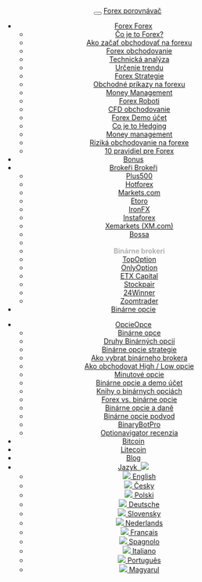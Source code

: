 <header class="navbar navbar-fixed-top navbar-inverse" id="top" role="banner">
  <div class="container">
    <div class="navbar-header">
      <button class="navbar-toggle collapsed" type="button" data-toggle="collapse" data-target=".bs-navbar-collapse">
        <span class="icon-bar"></span>
        <span class="icon-bar"></span>
        <span class="icon-bar"></span>
      </button>
      <a href="{{url}}" class="navbar-brand">Forex <i class="fa fa-bar-chart-o"></i> porovnávač</a>
    </div>
    <nav class="navbar-collapse bs-navbar-collapse collapse" role="navigation" style="height: 1px;" id="scrollpsy">
      <ul class="nav navbar-nav">
        <li class="dropdown">
          <a href="#" id="drop1" role="button" class="dropdown-toggle" data-toggle="dropdown">
            <span class="hidden-sm hidden-md">Forex <b class="caret"></b></span><span class="visible-sm visible-md">Forex</span>
          </a>
          <ul class="dropdown-menu" role="menu" aria-labelledby="drop1">
            <li role="presentation"><a role="menuitem" tabindex="-1" href="{{url}}uvod-do-forexu">Čo je to Forex?</a></li>
            <li role="presentation"><a role="menuitem" tabindex="-1" href="{{url}}ako-zacat-obchodovat-na-forexu">Ako začať obchodovať na forexu</a></li>
            <li role="presentation"><a role="menuitem" tabindex="-1" href="{{url}}forex-obchodovanie">Forex obchodovanie</a></li>
            <li role="presentation"><a role="menuitem" tabindex="-1" href="{{url}}technicka-analyza">Technická analýza</a></li>
            <li role="presentation"><a role="menuitem" tabindex="-1" href="{{url}}urcenie-trendu">Určenie trendu</a></li>
            <li role="presentation"><a role="menuitem" tabindex="-1" href="{{url}}forex-strategie">Forex Strategie</a></li>
            <li role="presentation"><a role="menuitem" tabindex="-1" href="{{url}}obchodne-prikazy-na-forexu">Obchodné príkazy na forexu</a></li>
            <li role="presentation"><a role="menuitem" tabindex="-1" href="{{url}}money-management">Money Management</a></li>
            <li role="presentation"><a role="menuitem" tabindex="-1" href="{{url}}forex-roboti-aos">Forex Roboti</a></li>
            <li role="presentation"><a role="menuitem" tabindex="-1" href="{{url}}cfd-obchodovanie">CFD obchodovanie</a></li>
            <li role="presentation"><a role="menuitem" tabindex="-1" href="{{url}}demo-ucet">Forex Demo účet</a></li>
            <li role="presentation"><a role="menuitem" tabindex="-1" href="{{url}}hedging">Co je to Hedging</a></li>
            <li role="presentation"><a role="menuitem" tabindex="-1" href="{{url}}money-management">Money management</a></li>	
            <li role="presentation"><a role="menuitem" tabindex="-1" href="{{url}}rizika-obchodovanie-na-forexu">Riziká obchodovanie na forexe</a></li>
            <li role="presentation"><a role="menuitem" tabindex="-1" href="{{url}}10-pravidiel-pre-uspesne-obchodovanie-na-forexu">10 pravidiel pre Forex</a></li>
          </ul>
        </li>
        <li><a href="{{url}}forex-bonus-no-deposit-bez-vkladu" class="hidden-sm">Bonus</a></li>
        <li class="dropdown">
          <a href="#" id="drop1" role="button" class="dropdown-toggle" data-toggle="dropdown">
            <span class="hidden-sm hidden-md">Brokeři <b class="caret"></b></span><span class="visible-sm visible-md">Brokeři</span>
          </a>
          <ul class="dropdown-menu" role="menu" aria-labelledby="drop1">
            <li role="presentation"><a role="menuitem" tabindex="-1" href="{{url}}plus500">Plus500</a></li>
            <li role="presentation"><a role="menuitem" tabindex="-1" href="{{url}}hotforex">Hotforex</a></li>
            <li role="presentation"><a role="menuitem" tabindex="-1" href="{{url}}markets-com-recenzia">Markets.com</a></li>
            <li role="presentation"><a role="menuitem" tabindex="-1" href="{{url}}etoro">Etoro</a></li>
            <li role="presentation"><a role="menuitem" tabindex="-1" href="{{url}}Ironfx">IronFX</a></li>
            <li role="presentation"><a role="menuitem" tabindex="-1" href="{{url}}instaforex">Instaforex</a></li>
            <li role="presentation"><a role="menuitem" tabindex="-1" href="{{url}}xm-xemarkets-com">Xemarkets (XM.com)</a></li>
            <li role="presentation"><a role="menuitem" tabindex="-1" href="{{url}}bossa">Bossa</a></li>
            <li class="divider"></li>
            <li role="presentation"><strong style="margin: 2px 0 0;padding: 5px 20px;color: rgba(0, 0, 0, 0.3);">Binárne brokeri</strong></li>
            <li role="presentation"><a role="menuitem" tabindex="-1" href="{{url}}topoption">TopOption</a></li> 
            <li role="presentation"><a role="menuitem" tabindex="-1" href="{{url}}onlyoption">OnlyOption</a></li>               
            <li role="presentation"><a role="menuitem" tabindex="-1" href="{{url}}etx-capital-skusenosti">ETX Capital</a></li>
            <li role="presentation"><a role="menuitem" tabindex="-1" href="{{url}}stockpair">Stockpair</a></li>
            <li role="presentation"><a role="menuitem" tabindex="-1" href="{{url}}24winner">24Winner</a></li>
            <li role="presentation"><a role="menuitem" tabindex="-1" href="{{url}}zoomtrader">Zoomtrader</a></li>
          </ul>
        <li><a href="{{url}}binarne-opcie" class="hidden-sm">Binárne opcie</a></li>
      </ul>
      <ul class="nav navbar-nav navbar-right">
        <li class="dropdown">
          <a href="#" id="drop1" role="button" class="dropdown-toggle" data-toggle="dropdown"><span class="hidden-sm hidden-md">Opcie<b class="caret"></b></span><span class="visible-sm visible-md">Opce</span></a>
          <ul class="dropdown-menu" role="menu" aria-labelledby="drop1">
            <li role="presentation" class="visible-sm"><a role="menuitem" tabindex="-1" href="{{url}}binarni-opce">Binárne opce</a></li>
            <li role="presentation"><a role="menuitem" tabindex="-1" href="{{url}}druhy-binarnych-opcii">Druhy Binárných opcií</a></li>
            <li role="presentation"><a role="menuitem" tabindex="-1" href="{{url}}binarne-opcie-strategie">Binárne opcie strategie</a></li>
            <li role="presentation"><a role="menuitem" tabindex="-1" href="{{url}}ako-vybrat-binarneho-brokera">Ako vybrat binárneho brokera</a></li>
            <li role="presentation"><a role="menuitem" tabindex="-1" href="{{url}}High-Low-opcie">Ako obchodovat High / Low opcie</a></li>
            <li role="presentation"><a role="menuitem" tabindex="-1" href="{{url}}minutove-opcie">Minutové opcie</a></li>
            <li role="presentation"><a role="menuitem" tabindex="-1" href="{{url}}demo-ucet-na-binarne-opcie">Binárne opcie a demo účet</a></li>
            <li role="presentation"><a role="menuitem" tabindex="-1" href="{{url}}knihy-na-binarne-opcie">Knihy o binárnych opciách</a></li>
            <li role="presentation"><a role="menuitem" tabindex="-1" href="{{url}}forex-vs-binarne-opcie">Forex vs. binárne opcie</a></li>
            <li role="presentation"><a role="menuitem" tabindex="-1" href="{{url}}binarne-opcie-a-dane">Binárne opcie a daně</a></li>
            <li role="presentation"><a role="menuitem" tabindex="-1" href="{{url}}binarne-opcie-podvod">Binárne opcie podvod</a></li>
            <li role="presentation"><a role="menuitem" tabindex="-1" href="{{url}}binary-bot-pro">BinaryBotPro</a></li>
            <li role="presentation"><a role="menuitem" tabindex="-1" href="{{url}}optionavigator-recenzia">Optionavigator recenzia</a></li>
          </ul>
        </li>
        <li><a href="{{url}}bitcoin/">Bitcoin</a></li>
        <li><a href="{{url}}litecoin/">Litecoin</a></li>
        <li><a href="http://blog.forexsrovnavac.cz/">Blog</a></li>
        <li class="dropdown">
          <a href="#" id="drop" role="button" class="dropdown-toggle" data-toggle="dropdown"><span class="visible-xs">Jazyk &nbsp;</span><img src="{{img-url}}flags/sk.png" class="flag"><span class="visible-xs"> <b class="caret"></b></span></a>
          <ul class="dropdown-menu" role="menu" aria-labelledby="drop">
            <li role="presentation"><a role="menuitem" tabindex="-1" hreflang="en" href="{{base-url}}en/"><img src="{{img-url}}flags/en.png" class="flag"> English</a></li>
            <li role="presentation"><a role="menuitem" tabindex="-1" hreflang="cs" href="{{base-url}}"><img src="{{img-url}}flags/cs.png" class="flag"> Česky</a></li>
            <li role="presentation"><a role="menuitem" tabindex="-1" hreflang="pl" href="{{base-url}}pl/"><img src="{{img-url}}flags/pl.png" class="flag"> Polski</a></li>
            <li role="presentation"><a role="menuitem" tabindex="-1" hreflang="de" href="{{base-url}}de/"><img src="{{img-url}}flags/de.png" class="flag"> Deutsche</a></li>
            <li role="presentation"><a role="menuitem" tabindex="-1" hreflang="sk" href="{{base-url}}sk/"><img src="{{img-url}}flags/sk.png" class="flag"> Slovensky</a></li>
            <li role="presentation"><a role="menuitem" tabindex="-1" hreflang="nl" href="{{base-url}}nl/"><img src="{{img-url}}flags/nl.png" class="flag"> Nederlands</a></li>
            <li role="presentation"><a role="menuitem" tabindex="-1" hreflang="fr" href="{{base-url}}fr/"><img src="{{img-url}}flags/fr.png" class="flag"> Français</a></li>
            <li role="presentation"><a role="menuitem" tabindex="-1" hreflang="es" href="{{base-url}}es/"><img src="{{img-url}}flags/es.png" class="flag"> Spagnolo</a></li>
            <li role="presentation"><a role="menuitem" tabindex="-1" hreflang="it" href="{{base-url}}it/"><img src="{{img-url}}flags/it.png" class="flag"> Italiano</a></li>
            <li role="presentation"><a role="menuitem" tabindex="-1" hreflang="pt" href="{{base-url}}pt/"><img src="{{img-url}}flags/pt.png" class="flag"> Português</a></li>
            <li role="presentation"><a role="menuitem" tabindex="-1" hreflang="hu" href="{{base-url}}hu/"><img src="{{img-url}}flags/hu.png" class="flag"> Magyarul</a></li>
          </ul>
        </li>
      </ul>
    </nav>
  </div>
</header>